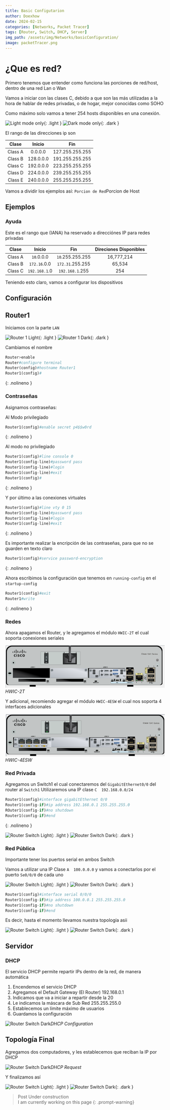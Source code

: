```yaml
---
title: Basic Configutarion
author: Doexhow
date: 2024-02-15
categories: [Networks, Packet Tracer]
tags: [Router, Switch, DHCP, Server]
img_path: /assets/img/Networks/basicConfiguration/
image: packetTracer.png
---
```


# ¿Que es red?

Primero tenemos que entender como funciona las porciones de red/host, dentro de una red Lan o Wan

Vamos a iniciar con las clases C, debido a que son las más utilizadas a la hora de hablar de redes privadas, o de hogar, mejor conocidas como SOHO

Como máximo solo vamos a tener 254 hosts disponibles en una conexión.

![Light mode only](WPorciones.png){: .light }
![Dark mode only](DPorciones.png){: .dark }

El rango de las direcciones ip son

|  Clase  |    Inicio      |   Fin            | 
|:-------:|:--------------:|:----------------:|
|Class A  | 0.0.0.0        | 127.255.255.255  |     
|Class B  | 128.0.0.0      | 191.255.255.255  |     
|Class C  | 192.0.0.0      | 223.255.255.255  |     
|Class D  | 224.0.0.0      | 239.255.255.255  |     
|Class E  | 240.0.0.0      | 255.255.255.255  |     

Vamos a dividir los ejemplos así: `Porcion de Red`Porcion de Host

## Ejemplos

### Ayuda

Este es el rango que (IANA) ha reservado a direcciónes IP para redes privadas

|  Clase  |    Inicio      |   Fin            | Direciones Disponibles | 
|:-------:|:--------------:|:----------------:|:--:|
| Class A | `10`.0.0.0     | `10`.255.255.255 |16,777,214|
| Class B | `172.16`.0.0   | `172.31`.255.255 |65,534|
| Class C | `192.168.1`.0  | `192.168.1`.255  |254|


Teniendo esto claro, vamos a configurar los dispositivos

## Configuración

## Router1

Iniciamos con la parte `LAN`

![Router 1 Light](WRouter1.png){: .light }
![Router 1 Dark](DRouter1.png){: .dark }

Cambiamos el nombre

```python
Router>enable
Router#configure terminal
Router(config)#hostname Router1
Router1(config)#
```
{: .nolineno }

### Contraseñas

Asignamos contraseñas:

Al Modo privilegiado
```python
Router1(config)#enable secret p4$$w0rd
```
{: .nolineno }


Al modo no privilegiado

```python
Router1(config)#line console 0
Router1(config-line)#password pass
Router1(config-line)#login
Router1(config-line)#exit
Router1(config)#
```
{: .nolineno }

Y por último a las conexiones virtuales

```python
Router1(config)#line vty 0 15
Router1(config-line)#password pass
Router1(config-line)#login
Router1(config-line)#exit
```
{: .nolineno }

Es importante realizar la encripción de las contraseñas, para que no se guarden en texto claro

```python
Router1(config)#service password-encryption
```
{: .nolineno }

Ahora escribimos la configuración que tenemos en `running-config` en el `startup-config`

```python
Router1(config)#exit
Router1#write 
```
{: .nolineno }



### Redes

Ahora apagamos el Router, y le agregamos el módulo `HWIC-2T` el cual soporta conexiones seriales

![HWIC-2t](/assets/img/Networks/basicConfiguration/HWIC-2T.png)_HWIC-2T_

Y adicional, recomiendo agregar el módulo `HWIC-4ESW` el cual nos soporta 4 interfaces adicionales

![HWIC-4ESW](/assets/img/Networks/basicConfiguration/HWIC-4ESW.png)_HWIC-4ESW_

### Red Privada

Agregamos un Switch1 el cual conectaremos del `GigabitEthernet0/0` del router al `Switch1`
Utilizaremos una IP clase `C  192.168.0.0/24` 

```python
Router1(config)#interface gigabitEthernet 0/0
Router1(config-if)#ip address 192.168.0.1 255.255.255.0
ROuter1(config-if)#no shutdown
Router1(config-if)#end
```
{: .nolineno }


![Router Switch Light](WRouterSwitch.png){: .light }
![Router Switch Dark](DRouterSwitch.png){: .dark }


### Red Pública

Importante tener los puertos serial en ambos Switch

Vamos a utilizar una IP Clase `A  100.0.0.0` y vamos a conectarlos por el puerto `Se0/0/0` de cada uno


![Router Switch Light](WRouterSerial.png){: .light }
![Router Switch Dark](DRouterSerial.png){: .dark }

```python
Router1(config)#interface serial 0/0/0
Router1(config-if)#ip address 100.0.0.1 255.255.255.0
Router1(config-if)#no shutdown
Router1(config-if)#end
```

Es decir, hasta el momento llevamos nuestra topología asii

![Router Switch Light](WTopologia1.png){: .light }
![Router Switch Dark](DTopologia1.png){: .dark }


## Servidor

### DHCP

El servicio DHCP permite repartir IPs dentro de la red, de manera automática

1. Encendemos el servicio DHCP
2. Agregamos el Default Gateway (El Router) 192.168.0.1
3. Indicamos que va a iniciar a repartir desde la 20
4. Le indicamos la máscara de Sub Red 255.255.255.0
5. Establecemos un límite máximo de usuarios
6. Guardamos la configuración


![Router Switch Dark](DHCP.png)_DHCP Configuration_

## Topología Final

Agregamos dos computadores, y les establecemos que reciban la IP por DHCP

![Router Switch Dark](DHCPRequest.png)_DHCP Request_

Y finalizamos así

![Router Switch Light](WFinal.png){: .light }
![Router Switch Dark](DFinal.png){: .dark }



























> Post Under construction <br> I am currently working on this page
{: .prompt-warning}